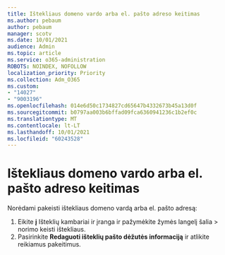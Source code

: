 ```yaml
---
title: Ištekliaus domeno vardo arba el. pašto adreso keitimas
ms.author: pebaum
author: pebaum
manager: scotv
ms.date: 10/01/2021
audience: Admin
ms.topic: article
ms.service: o365-administration
ROBOTS: NOINDEX, NOFOLLOW
localization_priority: Priority
ms.collection: Adm_O365
ms.custom:
- "14027"
- "9003196"
ms.openlocfilehash: 014e6d50c1734827cd65647b4332673b45a13d0f
ms.sourcegitcommit: b0797aa003b6bffad09fca6360941236c1b2ef0c
ms.translationtype: MT
ms.contentlocale: lt-LT
ms.lasthandoff: 10/01/2021
ms.locfileid: "60243528"
---
```

# <a name="change-the-domain-name-or-email-address-of-a-resource"></a>Ištekliaus domeno vardo arba el. pašto adreso keitimas

Norėdami pakeisti ištekliaus domeno vardą arba el. pašto adresą:

1. Eikite **į** Išteklių kambariai ir įranga ir pažymėkite žymės langelį šalia  >  [](https://admin.microsoft.com/#/ResourceMailbox)norimo keisti ištekliaus.
1. Pasirinkite **Redaguoti išteklių pašto dėžutės informaciją** ir atlikite reikiamus pakeitimus.
